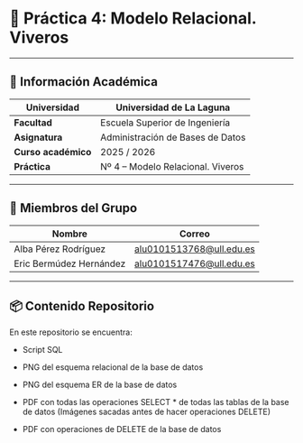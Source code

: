 # 📘 Práctica 4: Modelo Relacional. Viveros
---

## 🏫 Información Académica

| **Universidad**        | Universidad de La Laguna |
|------------------------|--------------------------|
| **Facultad**           | Escuela Superior de Ingeniería |
| **Asignatura**         | Administración de Bases de Datos |
| **Curso académico**    | 2025 / 2026 |
| **Práctica**           | Nº 4 – Modelo Relacional. Viveros |

---

## 👥 Miembros del Grupo

| **Nombre**                 | **Correo**                    |
|---------------------------|-------------------------------|
| Alba Pérez Rodríguez      | alu0101513768@ull.edu.es      |
| Eric Bermúdez Hernández   | alu0101517476@ull.edu.es      |
---

## 📦 Contenido Repositorio

En este repositorio se encuentra:

- Script SQL

- PNG del esquema relacional de la base de datos

- PNG del esquema ER de la base de datos

- PDF con todas las operaciones SELECT * de todas las tablas de la base de datos (Imágenes sacadas antes de hacer operaciones DELETE)

- PDF con operaciones de DELETE de la base de datos

